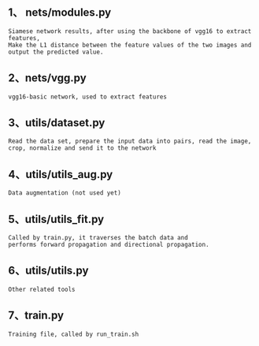 ## 1、 nets/modules.py
    Siamese network results, after using the backbone of vgg16 to extract features,
    Make the L1 distance between the feature values of the two images and output the predicted value.
## 2、nets/vgg.py
    vgg16-basic network, used to extract features

## 3、utils/dataset.py
    Read the data set, prepare the input data into pairs, read the image, 
    crop, normalize and send it to the network
## 4、utils/utils_aug.py
    Data augmentation (not used yet)
## 5、utils/utils_fit.py
    Called by train.py, it traverses the batch data and 
    performs forward propagation and directional propagation.
## 6、utils/utils.py
    Other related tools

## 7、train.py
    Training file, called by run_train.sh